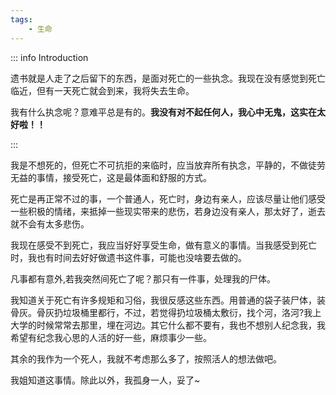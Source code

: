 ```yaml
---
tags:
    - 生命
---
```


::: info Introduction

遗书就是人走了之后留下的东西，是面对死亡的一些执念。我现在没有感觉到死亡临近，但有一天死亡就会到来，我将失去生命。

我有什么执念呢？意难平总是有的。**我没有对不起任何人，我心中无鬼，这实在太好啦！！**

:::

我是不想死的，但死亡不可抗拒的来临时，应当放弃所有执念，平静的，不做徒劳无益的事情，接受死亡，这是最体面和舒服的方式。

死亡是再正常不过的事，一个普通人，死亡时，身边有亲人，应该尽量让他们感受一些积极的情绪，来抵掉一些现实带来的悲伤，若身边没有亲人，那太好了，逝去就不会有太多悲伤。


我现在感受不到死亡，我应当好好享受生命，做有意义的事情。当我感受到死亡时，我也有时间去好好做遗书这件事，可能也没啥要去做的。

凡事都有意外,若我突然间死亡了呢？那只有一件事，处理我的尸体。

我知道关于死亡有许多规矩和习俗，我很反感这些东西。用普通的袋子装尸体，装骨灰。骨灰扔垃圾桶里都行，不过，若觉得扔垃圾桶太敷衍，找个河，洛河?我上大学的时候常常去那里，埋在河边。其它什么都不要有，我也不想别人纪念我，我希望有纪念我心思的人活的好一些，麻烦事少一些。

其余的我作为一个死人，我就不考虑那么多了，按照活人的想法做吧。

我姐知道这事情。除此以外，我孤身一人，妥了~
